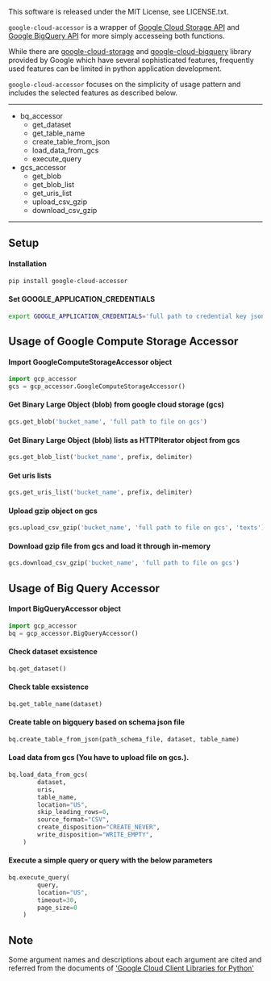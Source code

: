 This software is released under the MIT License, see LICENSE.txt.


`google-cloud-accessor` is a wrapper of [Google Cloud Storage API](https://cloud.google.com/storage/) and [Google BigQuery API](https://cloud.google.com/bigquery/what-is-bigquery) for more simply accesseing both functions.  

While there are [google-cloud-storage](https://github.com/googleapis/google-cloud-python/tree/master/storage/) and [google-cloud-bigquery](https://github.com/googleapis/google-cloud-python) library provided by Google which have several sophisticated features, frequently used features can be limited in python application development.  

`google-cloud-accessor` focuses on the simplicity of usage pattern and includes the selected features as described below.  

***
- bq_accessor
  - get_dataset
  - get_table_name
  - create_table_from_json
  - load_data_from_gcs
  - execute_query
- gcs_accessor
  - get_blob
  - get_blob_list
  - get_uris_list
  - upload_csv_gzip
  - download_csv_gzip

***
Setup
-
#### Installation
```bash
pip install google-cloud-accessor
```

#### Set GOOGLE_APPLICATION_CREDENTIALS
```bash
export GOOGLE_APPLICATION_CREDENTIALS='full path to credential key json file'
```

Usage of Google Compute Storage Accessor
-
#### Import GoogleComputeStorageAccessor object 
```python
import gcp_accessor
gcs = gcp_accessor.GoogleComputeStorageAccessor()
```

#### Get Binary Large Object (blob) from google cloud storage (gcs)
```python
gcs.get_blob('bucket_name', 'full path to file on gcs')
```

#### Get Binary Large Object (blob) lists as HTTPIterator object from gcs
```python
gcs.get_blob_list('bucket_name', prefix, delimiter)
```

#### Get uris lists
```python
gcs.get_uris_list('bucket_name', prefix, delimiter)
```

#### Upload gzip object on gcs
```python
gcs.upload_csv_gzip('bucket_name', 'full path to file on gcs', 'texts')
```

#### Download gzip file from gcs and load it through in-memory
```python
gcs.download_csv_gzip('bucket_name', 'full path to file on gcs')
```

Usage of Big Query Accessor
-
#### Import BigQueryAccessor object 
```python
import gcp_accessor
bq = gcp_accessor.BigQueryAccessor()
```
#### Check dataset exsistence
```python
bq.get_dataset()
```

#### Check table exsistence
```python
bq.get_table_name(dataset)
```

#### Create table on bigquery based on schema json file
```python
bq.create_table_from_json(path_schema_file, dataset, table_name)
```

#### Load data from gcs (You have to upload file on gcs.).
```python
bq.load_data_from_gcs(
        dataset,
        uris,
        table_name,
        location="US",
        skip_leading_rows=0,
        source_format="CSV",
        create_disposition="CREATE_NEVER",
        write_disposition="WRITE_EMPTY",
    )
```

#### Execute a simple query or query with the below parameters
```python
bq.execute_query(
        query,
        location="US",
        timeout=30,
        page_size=0
    )
```

Note
-
Some argument names and descriptions about each argument are cited and referred from the documents of ['Google Cloud Client Libraries for Python'](https://googleapis.github.io/google-cloud-python/latest/index.html)
